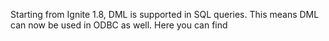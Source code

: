 Starting from Ignite 1.8, DML is supported in SQL queries. This means DML can now be used in ODBC as well. Here you can find